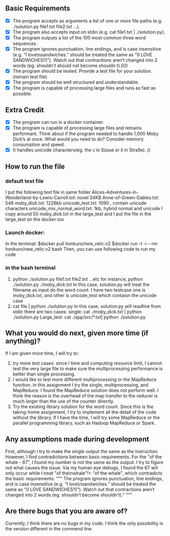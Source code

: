 ## Basic Requirements
- [x] The program accepts as arguments a list of one *or more* file paths (e.g. ./solution.py file1.txt file2.txt …).
- [x] The program also accepts input on stdin (e.g. cat file1.txt | ./solution.py).
- [x] The program outputs a list of the 100 most common three word sequences.
- [x] The program ignores punctuation, line endings, and is case insensitive (e.g. “I love\nsandwiches.” should be treated the same as “(I LOVE SANDWICHES!!)”). Watch out that contractions aren’t changed into 2 words (eg. shouldn’t should not become shouldn t).(O)
- [x] The program should be tested. Provide a test file for your solution. (remain test file)
- [x] The program should be well structured and understandable.
- [x] The program is capable of processing large files and runs as fast as possible.
## Extra Credit
- [x] The program can run in a docker container.
- [x] The program is capable of processing large files and remains performant. Think about if the program needed to handle 1,000 Moby Dick’s at once. What would you need to do? Consider memory consumption and speed.
- [x] It handles unicode characters(eg. the `ü` in Süsse or `ß` in Straße). ()
## How to run the file
### default test file
I put the following test file in same folder
Alices-Adventures-in-Wonderland-by-Lewis-Carroll.txt: novel 54KB
Anne-of-Green-Gables.txt: 548
moby_dick.txt: 1228kb
unicode_test.txt: 1090 , contain unicode characters
unicode_mix_normal_word.txt: 1kb, hybrid normal and unicode
I copy around 50 moby_dick.txt in the large_test and I put the file in the large_test on the docker too
### Launch docker:
In the terminal:
$docker pull honkuro/new_relic:v2
$docker run -t -i --rm honkuro/new_relic:v2 bash
Then, you can use following code to run my code
### in the bash terminal
1. python ./solution.py file1.txt file2.txt ...etc
for instance, python ./solution.py ./moby_dick.txt
In this case, solution.py will treat the filename as input do the word count. I have two testcase one is moby_dick.txt, and other is unicode_test which contaion the unicode case
2. cat file | python ./solution.py
In this case, solution.py will readline from stdin
there are two cases:
single: cat ./moby_dick.txt | python ./solution.py
Large_test: cat ./app/src/*.txt| python ./solution.py

## What you would do next, given more time (if anything)?
If I am given more time, I will try to:
1. try more test cases: since I time and computing resource limit, I cannot test the very large file
to make sure the multiprocessing performance is better than single processing.
2. I would like to test more different multiprocessing or the MapReduce function. In this assignment
I try the single, multiprocessing, and MapReduce. I found the MapReduce solution does not perform well.
I think the reason is the overhead of the map transfer to the reducer is much larger than the use of the counter
directly.
3. Try the existing library solution for the word count.
Since this is the taking-home assignment, I try to implement all the detail of the code without the library.
If I have the time, I will try some MapReduce or the parallel programming library, such as Hadoop MapReduce
or Spark.

## Any assumptions made during development
First, although I try to make the single output the same as the instruction. However, I find contradictions
between basic requirements. For the "of the whale - 67", I found my number is not the same as the output. I try
to figure out what causes the issue. Via my human eye debugs, I found the 67 will only occur while I treat
"of the\nwhale"!= "of the whale", which contradicts the basic requirements:
"""
The program ignores punctuation, line endings,
and is case insensitive (e.g. “I love\nsandwiches.”
should be treated the same as “(I LOVE SANDWICHES!!)”).
Watch out that contractions aren’t changed into 2 words
(eg. shouldn’t become shouldn't)."
"""
## Are there bugs that you are aware of?
Currently, I think there are no bugs in my code.
I think the only possibility is the version different in the commend
line.
